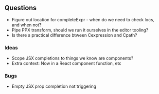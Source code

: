 ## Questions

- Figure out location for completeExpr - when do we need to check locs, and when not?
- Pipe PPX transform, should we run it ourselves in the editor tooling?
- Is there a practical difference btween Cexpression and Cpath?

### Ideas

- Scope JSX completions to things we know are components?
- Extra context: Now in a React component function, etc

### Bugs

- Empty JSX prop completion not triggering

